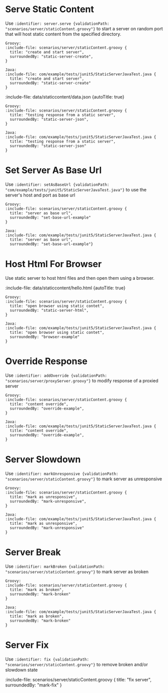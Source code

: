 # Serve Static Content

Use `:identifier: server.serve {validationPath: "scenarios/server/staticContent.groovy"}` to start a server on random port
that will host static content from the specified directory.

```tabs
Groovy:
:include-file: scenarios/server/staticContent.groovy {
  title: "create and start server",
  surroundedBy: "static-server-create",
}

Java:
:include-file: com/example/tests/junit5/StaticServerJavaTest.java {
  title: "create and start server",
  surroundedBy: "static-server-create"
}
```

:include-file: data/staticcontent/data.json {autoTitle: true}

```tabs
Groovy:
:include-file: scenarios/server/staticContent.groovy {
  title: "testing response from a static server",
  surroundedBy: "static-server-json",
}

Java:
:include-file: com/example/tests/junit5/StaticServerJavaTest.java {
  title: "testing response from a static server",
  surroundedBy: "static-server-json"
}
```

# Set Server As Base Url

Use `:identifier: setAsBaseUrl {validationPath: "com/example/tests/junit5/StaticServerJavaTest.java"}` to use the server's host and port as base url

```tabs
Groovy:
:include-file: scenarios/server/staticContent.groovy {
  title: "server as base url",
  surroundedBy: "set-base-url-example"
}

Java:
:include-file: com/example/tests/junit5/StaticServerJavaTest.java {
  title: "server as base url",
  surroundedBy: "set-base-url-example"}
```


# Host Html For Browser

Use static server to host html files and then open them using a browser.

:include-file: data/staticcontent/hello.html {autoTitle: true}

```tabs
Groovy:
:include-file: scenarios/server/staticContent.groovy {
  title: "open browser using static contet",
  surroundedBy: "static-server-html",
}

Java:
:include-file: com/example/tests/junit5/StaticServerJavaTest.java {
  title: "open browser using static contet",
  surroundedBy: "browser-example"
}
```

# Override Response

Use `:identifier: addOverride {validationPath: "scenarios/server/proxyServer.groovy"}` to modify response of a proxied server

```tabs
Groovy:
:include-file: scenarios/server/staticContent.groovy {
  title: "content override",
  surroundedBy: "override-example",
}

Java:
:include-file: com/example/tests/junit5/StaticServerJavaTest.java {
  title: "content override",
  surroundedBy: "override-example",
}
```

# Server Slowdown

Use `:identifier: markUnresponsive {validationPath: "scenarios/server/staticContent.groovy"}` to mark server as unresponsive

```tabs
Groovy:
:include-file: scenarios/server/staticContent.groovy {
  title: "mark as unresponsive",
  surroundedBy: "mark-unresponsive",
}

Java:
:include-file: com/example/tests/junit5/StaticServerJavaTest.java {
  title: "mark as unresponsive",
  surroundedBy: "mark-unresponsive"
}
```

# Server Break

Use `:identifier: markBroken {validationPath: "scenarios/server/staticContent.groovy"}` to mark server as broken

```tabs
Groovy:
:include-file: scenarios/server/staticContent.groovy {
  title: "mark as broken",
  surroundedBy: "mark-broken"
}

Java:
:include-file: com/example/tests/junit5/StaticServerJavaTest.java {
  title: "mark as broken",
  surroundedBy: "mark-broken"
}
```

# Server Fix

Use `:identifier: fix {validationPath: "scenarios/server/staticContent.groovy"}` to remove broken and/or slowdown state

:include-file: scenarios/server/staticContent.groovy {
  title: "fix server",
  surroundedBy: "mark-fix"
}

